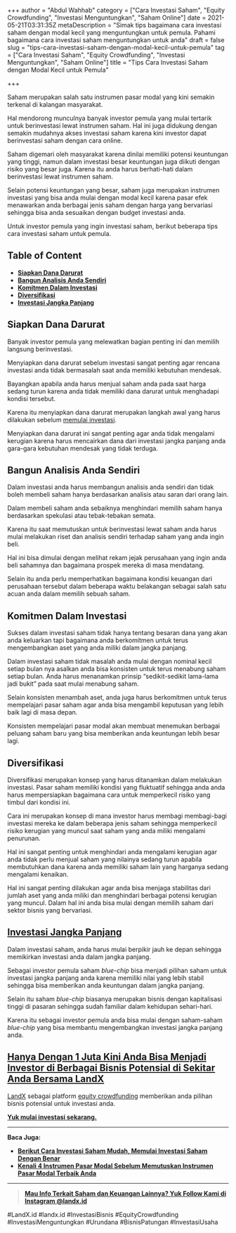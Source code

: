 +++
author = "Abdul Wahhab"
category = ["Cara Investasi Saham", "Equity Crowdfunding", "Investasi Menguntungkan", "Saham Online"]
date = 2021-05-21T03:31:35Z
metaDescription = "Simak tips bagaimana cara investasi saham dengan modal kecil yang menguntungkan untuk pemula. Pahami bagaimana cara investasi saham menguntungkan untuk anda"
draft = false
slug = "tips-cara-investasi-saham-dengan-modal-kecil-untuk-pemula"
tag = ["Cara Investasi Saham", "Equity Crowdfunding", "Investasi Menguntungkan", "Saham Online"]
title = "Tips Cara Investasi Saham dengan Modal Kecil untuk Pemula"

+++


Saham merupakan salah satu instrumen pasar modal yang kini semakin terkenal di kalangan masyarakat.

Hal mendorong munculnya banyak investor pemula yang mulai tertarik untuk berinvestasi lewat instrumen saham. Hal ini juga didukung dengan semakin mudahnya akses investasi saham karena kini investor dapat berinvestasi saham dengan cara online.

Saham digemari oleh masyarakat karena dinilai memiliki potensi keuntungan yang tinggi, namun dalam investasi besar keuntungan juga diikuti dengan risiko yang besar juga. Karena itu anda harus berhati-hati dalam berinvestasi lewat instrumen saham.

Selain potensi keuntungan yang besar, saham juga merupakan instrumen investasi yang bisa anda mulai dengan modal kecil karena pasar efek menawarkan anda berbagai jenis saham dengan harga yang bervariasi sehingga bisa anda sesuaikan dengan budget investasi anda.

Untuk investor pemula yang ingin investasi saham, berikut beberapa tips cara investasi saham untuk pemula.

## Table of Content

* **[Siapkan Dana Darurat](#siapkan-dana-darurat)**
* **[Bangun Analisis Anda Sendiri](#bangun-analisis-anda-sendiri)**
* **[Komitmen Dalam Investasi](#bangun-analisis-anda-sendiri)**
* **[Diversifikasi](#diversifikasi)**
* **[Investasi Jangka Panjang](#investasi-jangka-panjang)**

## Siapkan Dana Darurat

Banyak investor pemula yang melewatkan bagian penting ini dan memilih langsung berinvestasi.

Menyiapkan dana darurat sebelum investasi sangat penting agar rencana investasi anda tidak bermasalah saat anda memiliki kebutuhan mendesak.

Bayangkan apabila anda harus menjual saham anda pada saat harga sedang turun karena anda tidak memiliki dana darurat untuk menghadapi kondisi tersebut.

Karena itu menyiapkan dana darurat merupakan langkah awal yang harus dilakukan sebelum [memulai investasi](https://landx.id/).

Menyiapkan dana darurat ini sangat penting agar anda tidak mengalami kerugian karena harus mencairkan dana dari investasi jangka panjang anda gara-gara kebutuhan mendesak yang tidak terduga.

## Bangun Analisis Anda Sendiri

Dalam investasi anda harus membangun analisis anda sendiri dan tidak boleh membeli saham hanya berdasarkan analisis atau saran dari orang lain.

Dalam membeli saham anda sebaiknya menghindari memilih saham hanya berdasarkan spekulasi atau tebak-tebakan semata.

Karena itu saat memutuskan untuk berinvestasi lewat saham anda harus mulai melakukan riset dan analisis sendiri terhadap saham yang anda ingin beli.

Hal ini bisa dimulai dengan melihat rekam jejak perusahaan yang ingin anda beli sahamnya dan bagaimana prospek mereka di masa mendatang.

Selain itu anda perlu memperhatikan bagaimana kondisi keuangan dari perusahaan tersebut dalam beberapa waktu belakangan sebagai salah satu acuan anda dalam memilih sebuah saham.

## Komitmen Dalam Investasi

Sukses dalam investasi saham tidak hanya tentang besaran dana yang akan anda keluarkan tapi bagaimana anda berkomitmen untuk terus mengembangkan aset yang anda miliki dalam jangka panjang.

Dalam investasi saham tidak masalah anda mulai dengan nominal kecil setiap bulan nya asalkan anda bisa konsisten untuk terus menabung saham setiap bulan. Anda harus menanamkan prinsip “sedikit-sedikit lama-lama jadi bukit” pada saat mulai menabung saham.

Selain konsisten menambah aset, anda juga harus berkomitmen untuk terus mempelajari pasar saham agar anda bisa mengambil keputusan yang lebih baik lagi di masa depan.

Konsisten mempelajari pasar modal akan membuat menemukan berbagai peluang saham baru yang bisa memberikan anda keuntungan lebih besar lagi.

## Diversifikasi

Diversifikasi merupakan konsep yang harus ditanamkan dalam melakukan investasi. Pasar saham memiliki kondisi yang fluktuatif sehingga anda anda harus mempersiapkan bagaimana cara untuk memperkecil risiko yang timbul dari kondisi ini.

Cara ini merupakan konsep di mana investor harus membagi membagi-bagi investasi mereka ke dalam beberapa jenis saham sehingga memperkecil risiko kerugian yang muncul saat saham yang anda miliki mengalami penurunan.

Hal ini sangat penting untuk menghindari anda mengalami kerugian agar anda tidak perlu menjual saham yang nilainya sedang turun apabila membutuhkan dana karena anda memiliki saham lain yang harganya sedang mengalami kenaikan.

Hal ini sangat penting dilakukan agar anda bisa menjaga stabilitas dari jumlah aset yang anda miliki dan menghindari berbagai potensi kerugian yang muncul. Dalam hal ini anda bisa mulai dengan memilih saham dari sektor bisnis yang bervariasi.

## [Investasi Jangka Panjang](https://landx.id/)

Dalam investasi saham, anda harus mulai berpikir jauh ke depan sehingga memikirkan investasi anda dalam jangka panjang.

Sebagai investor pemula saham _blue-chip_ bisa menjadi pilihan saham untuk investasi jangka panjang anda karena memiliki nilai yang lebih stabil sehingga bisa memberikan anda keuntungan dalam jangka panjang.

Selain itu saham _blue-chip_ biasanya merupakan bisnis dengan kapitalisasi tinggi di pasaran sehingga sudah familiar dalam kehidupan sehari-hari.

Karena itu sebagai investor pemula anda bisa mulai dengan saham-saham _blue-chip_ yang bisa membantu mengembangkan investasi jangka panjang anda.

## [Hanya Dengan 1 Juta Kini Anda Bisa Menjadi Investor di Berbagai Bisnis Potensial di Sekitar Anda Bersama LandX](https://landx.id/)

[LandX](https://landx.id/) sebagai platform [equity crowdfunding](https://landx.id/) memberikan anda pilihan bisnis potensial untuk investasi anda.

**[Yuk mulai investasi sekarang.](https://landx.id/)**

---

**Baca Juga:**

* **[Berikut Cara Investasi Saham Mudah, Memulai Investasi Saham Dengan Benar](https://landx.id/blog/berikut-cara-investasi-saham-mudah-memulai-investasi-saham-dengan-benar/)**
* **[Kenali 4 Instrumen Pasar Modal Sebelum Memutuskan Instrumen Pasar Modal Terbaik Anda](https://landx.id/blog/kenali-4-instrumen-pasar-modal-sebelum-memutuskan-instrumen-pasar-modal-terbaik-anda/)**

---

> [**Mau Info Terkait Saham dan Keuangan Lainnya? Yuk Follow Kami di Instagram @landx.id**](https://www.instagram.com/landx.id/?utm_medium=copy_link)

‌#LandX.id	#landx.id	#InvestasiBisnis	#EquityCrowdfunding	#InvestasiMenguntungkan	#Urundana	#BisnisPatungan	#InvestasiUsaha

